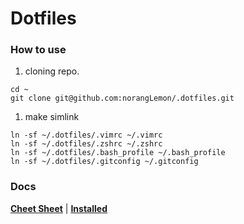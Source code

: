 Dotfiles
=========

### How to use

1. cloning repo.
```
cd ~
git clone git@github.com:norangLemon/.dotfiles.git
```
1. make simlink
```
ln -sf ~/.dotfiles/.vimrc ~/.vimrc
ln -sf ~/.dotfiles/.zshrc ~/.zshrc
ln -sf ~/.dotfiles/.bash_profile ~/.bash_profile
ln -sf ~/.dotfiles/.gitconfig ~/.gitconfig
```

### Docs
**[Cheet Sheet](https://github.com/norangLemon/.dotfiles/bob/master/docs/CheetSheet.md)** 
| **[Installed](https://github.com/norangLemon/.dotfiles/bob/master/docs/Installed.md)**
